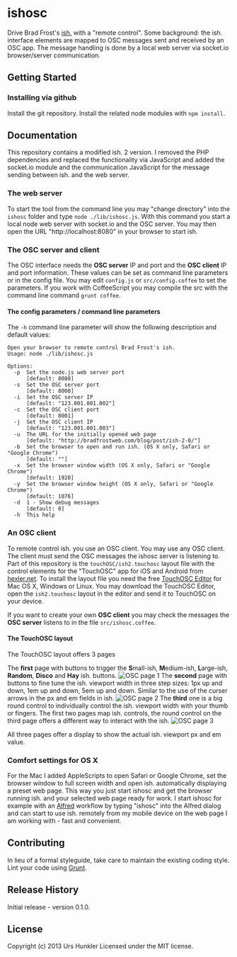 # ishosc
Drive Brad Frost's [ish.](http://bradfrostweb.com/demo/ish/) with a "remote control". Some background: the ish. interface elements are mapped to OSC messages sent and received by an OSC app. The message handling is done by a local web server via socket.io browser/server communication.

## Getting Started
### Installing via github
Install the git repository. Install the related node modules with `npm install`.

## Documentation
This repository contains a modified ish. 2 version. I removed the PHP dependencies and replaced the functionality via JavaScript and added the socket.io module and the communication JavaScript for the message sending between ish. and the web server.

### The web server
To start the tool from the command line you may "change directory" into the `ishosc` folder and type `node ./lib/ishosc.js`. With this command you start a local node web server with socket.io and the OSC server. You may then open the URL "http://localhost:8080" in your browser to start ish.

### The OSC server and client
The OSC interface needs the **OSC server** IP and port and the **OSC client** IP and port information. These values can be set as command line parameters or in the config file. You may edit `config.js` or `src/config.coffee` to set the parameters. If you  work with CoffeeScript you may compile the src with the command line command `grunt coffee`.

#### The config parameters / command line parameters
The `-h` command line parameter will show the following description and default values:

````
Open your browser to remote control Brad Frost's ish.
Usage: node ./lib/ishosc.js

Options:
  -p  Set the node.js web server port
      [default: 8080]
  -s  Set the OSC server port
      [default: 8000]
  -i  Set the OSC server IP
      [default: "123.001.001.002"]
  -c  Set the OSC client port
      [default: 8001]
  -j  Set the OSC client IP
      [default: "123.001.001.003"]
  -u  The URL for the initially opened web page
      [default: "http://bradfrostweb.com/blog/post/ish-2-0/"]
  -b  Set the browser to open and run ish. (OS X only, Safari or "Google Chrome")
      [default: ""]
  -x  Set the browser window width (OS X only, Safari or "Google Chrome")
      [default: 1920]
  -y  Set the browser window height (OS X only, Safari or "Google Chrome")
      [default: 1076]
  -d  1 - Show debug messages
      [default: 0]
  -h  This help
````

### An OSC client
To remote control ish. you use an OSC client. You may use any OSC client. The client must send the OSC messages the ishosc server is listening to. Part of this repository is the `touchOSC/ish2.touchosc` layout file with the control elements for the "TouchOSC" app for iOS and Android from [hexler.net](http://hexler.net). To install the layout file you need the free [TouchOSC Editor](http://hexler.net/software/touchosc#downloads) for Mac OS X, Windows or Linux. You may download the TouchOSC Editor, open the `ish2.touchosc` layout in the editor and send it to TouchOSC on your device.

If you want to create your own **OSC client** you may check the messages the **OSC server** listens to in the file `src/ishosc.coffee`.

#### The TouchOSC layout
The TouchOSC layout offers 3 pages

The **first** page with buttons to trigger the **S**mall-ish, **M**edium-ish, **L**arge-ish, **Random**, **Disco** and **Hay** ish. buttons.
![OSC page 1](https://raw.github.com/uhunkler/ishosc/blob/master/documentation/images/OSCpage1.png)
The **second** page with buttons to fine tune the ish. viewport width in three step sizes: 1px up and down, 1em up and down, 5em up and down. Similar to the use of the curser arrows in the px and em fields in ish.
![OSC page 2](https://raw.github.com/uhunkler/ishosc/blob/master/documentation/images/OSCpage2.png)
The **third** one is a big round control to individually control the ish. viewport width with your thumb or fingers. The first two pages map ish. controls, the round control on the third page offers a different way to interact with the ish.
![OSC page 3](https://raw.github.com/uhunkler/ishosc/blob/master/documentation/images/OSCpage3.png)

All three pages offer a display to show the actual ish. viewport px and em value.

### Comfort settings for OS X
For the Mac I added AppleScripts to open Safari or Google Chrome, set the browser window to full screen width and open ish. automatically displaying a preset web page. This way you just start ishosc and get the browser running ish. and your selected web page ready for work. I start ishosc for example with an [Alfred](http://www.alfredapp.com) workflow by typing "ishosc" into the Alfred dialog and can start to use ish. remotely from my mobile device on the web page I am working with - fast and convenient.

## Contributing
In lieu of a formal styleguide, take care to maintain the existing coding style. Lint your code using [Grunt](http://gruntjs.com/).

## Release History
Initial release - version 0.1.0.

## License
Copyright (c) 2013 Urs Hunkler
Licensed under the MIT license.
